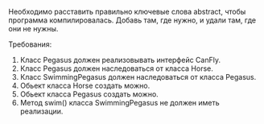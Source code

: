 
Необходимо расставить правильно ключевые слова abstract, чтобы программа компилировалась.
Добавь там, где нужно, и удали там, где они не нужны.


Требования:
1.	Класс Pegasus должен реализовывать интерфейс CanFly.
2.	Класс Pegasus должен наследоваться от класса Horse.
3.	Класс SwimmingPegasus должен наследоваться от класса Pegasus.
4.	Обьект класса Horse создать можно.
5.	Обьект класса Pegasus создать можно.
6.	Метод swim() класса SwimmingPegasus не должен иметь реализации.


